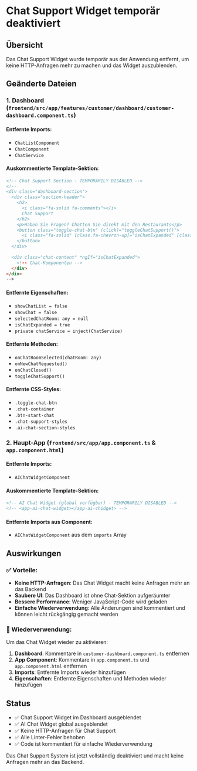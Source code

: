 # Chat Support Widget temporär deaktiviert

## Übersicht
Das Chat Support Widget wurde temporär aus der Anwendung entfernt, um keine HTTP-Anfragen mehr zu machen und das Widget auszublenden.

## Geänderte Dateien

### 1. Dashboard (`frontend/src/app/features/customer/dashboard/customer-dashboard.component.ts`)

#### Entfernte Imports:
- `ChatListComponent`
- `ChatComponent` 
- `ChatService`

#### Auskommentierte Template-Sektion:
```html
<!-- Chat Support Section - TEMPORARILY DISABLED -->
<!--
<div class="dashboard-section">
  <div class="section-header">
    <h2>
      <i class="fa-solid fa-comments"></i>
      Chat Support
    </h2>
    <p>Haben Sie Fragen? Chatten Sie direkt mit den Restaurants</p>
    <button class="toggle-chat-btn" (click)="toggleChatSupport()">
      <i class="fa-solid" [class.fa-chevron-up]="isChatExpanded" [class.fa-chevron-down]="!isChatExpanded"></i>
    </button>
  </div>
  
  <div class="chat-content" *ngIf="isChatExpanded">
    <!-- Chat-Komponenten -->
  </div>
</div>
-->
```

#### Entfernte Eigenschaften:
- `showChatList = false`
- `showChat = false`
- `selectedChatRoom: any = null`
- `isChatExpanded = true`
- `private chatService = inject(ChatService)`

#### Entfernte Methoden:
- `onChatRoomSelected(chatRoom: any)`
- `onNewChatRequested()`
- `onChatClosed()`
- `toggleChatSupport()`

#### Entfernte CSS-Styles:
- `.toggle-chat-btn`
- `.chat-container`
- `.btn-start-chat`
- `.chat-support-styles`
- `.ai-chat-section-styles`

### 2. Haupt-App (`frontend/src/app/app.component.ts` & `app.component.html`)

#### Entfernte Imports:
- `AIChatWidgetComponent`

#### Auskommentierte Template-Sektion:
```html
<!-- AI Chat Widget (global verfügbar) - TEMPORARILY DISABLED -->
<!-- <app-ai-chat-widget></app-ai-chidget> -->
```

#### Entfernte Imports aus Component:
- `AIChatWidgetComponent` aus dem `imports` Array

## Auswirkungen

### ✅ Vorteile:
- **Keine HTTP-Anfragen**: Das Chat Widget macht keine Anfragen mehr an das Backend
- **Saubere UI**: Das Dashboard ist ohne Chat-Sektion aufgeräumter
- **Bessere Performance**: Weniger JavaScript-Code wird geladen
- **Einfache Wiederverwendung**: Alle Änderungen sind kommentiert und können leicht rückgängig gemacht werden

### 🔄 Wiederverwendung:
Um das Chat Widget wieder zu aktivieren:

1. **Dashboard**: Kommentare in `customer-dashboard.component.ts` entfernen
2. **App Component**: Kommentare in `app.component.ts` und `app.component.html` entfernen
3. **Imports**: Entfernte Imports wieder hinzufügen
4. **Eigenschaften**: Entfernte Eigenschaften und Methoden wieder hinzufügen

## Status
- ✅ Chat Support Widget im Dashboard ausgeblendet
- ✅ AI Chat Widget global ausgeblendet
- ✅ Keine HTTP-Anfragen für Chat Support
- ✅ Alle Linter-Fehler behoben
- ✅ Code ist kommentiert für einfache Wiederverwendung

Das Chat Support System ist jetzt vollständig deaktiviert und macht keine Anfragen mehr an das Backend.
